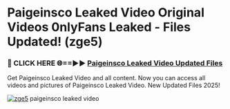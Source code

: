 # Paigeinsco Leaked Video Original Videos 0nlyFans Leaked - Files Updated! (zge5)

<h3>🔴 CLICK HERE 🌐==►► <a href="https://tinyurl.com/2wckxsce" rel="nofollow">Paigeinsco Leaked Video Updated Files</a></h3>

Get Paigeinsco Leaked Video and all content. Now you can access all videos and pictures of Paigeinsco Leaked Video. New Updated Files 2025!

[![zge5](https://i.imgur.com/AFduVYN.gif)](https://tinyurl.com/2wckxsce)
paigeinsco leaked video